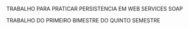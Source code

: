 TRABALHO PARA PRATICAR PERSISTENCIA EM WEB SERVICES SOAP

TRABALHO DO PRIMEIRO BIMESTRE DO QUINTO SEMESTRE

